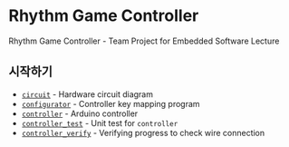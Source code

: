 # Rhythm Game Controller

Rhythm Game Controller - Team Project for Embedded Software Lecture

## 시작하기

 - [`circuit`](./circuit/) - Hardware circuit diagram
 - [`configurator`](./configurator/) - Controller key mapping program
 - [`controller`](./controller/) - Arduino controller
 - [`controller_test`](./controller_test/) - Unit test for `controller`
 - [`controller_verify`](./controller_verify/) - Verifying progress to check wire connection
